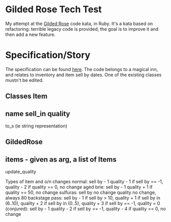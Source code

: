 # Gilded Rose Tech Test
My attempt at the [Gilded Rose](https://github.com/emilybache/GildedRose-Refactoring-Kata) code kata, in Ruby. It's a kata based on refactoring: terrible legacy code is provided, the goal is to improve it and then add a new feature.

# Specification/Story
The specification can be found [here](https://github.com/emilybache/GildedRose-Refactoring-Kata/blob/master/GildedRoseRequirements.txt). The code belongs to a magical inn, and relates to inventory and item sell by dates. One of the existing classes mustn't be edited.


Classes
Item
---
name
sell_in
quality
---
to_s (ie string representation)


GildedRose
---
items - given as arg, a list of Items
---
update_quality


Types of item and o/n changes
normal:
    sell by - 1
    quality - 1
    if sell by == -1, quality - 2
    if quality == 0, no change
aged brie:
    sell by - 1
    quality + 1
    if quality == 50, no change
sulfuras:
    sell by no change
    quality no change, always 80
backstage pass:
    sell by - 1
    if sell by > 10, quality + 1
    if sell by in (6..10), quality + 2
    if sell by in (0..5), quality + 3
    if sell by == -1, quality = 0
(conjured):
    sell by - 1
    quality - 2
    if sell by == -1, quality - 4
    if quality == 0, no change
